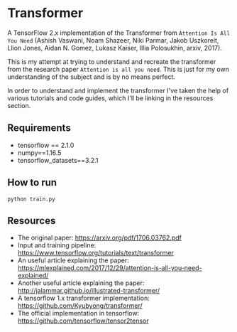 # Transformer
 
A TensorFlow 2.x implementation of the Transformer from `Attention Is All You Need` (Ashish Vaswani, Noam Shazeer, Niki Parmar, Jakob Uszkoreit, Llion Jones, Aidan N. Gomez, Lukasz Kaiser, Illia Polosukhin, arxiv, 2017). 
 
This is my attempt at trying to understand and recreate the transformer from the research paper `Attention is all you need`. This is just for my own understanding of the subject and is by no means perfect. 

In order to understand and implement the transformer I've taken the help of various tutorials and code guides, which I'll be linking in the resources section.

## Requirements
- tensorflow == 2.1.0
- numpy==1.16.5
- tensorflow_datasets==3.2.1

## How to run
`python train.py`
 
## Resources
- The original paper: https://arxiv.org/pdf/1706.03762.pdf
 - Input and training pipeline: https://www.tensorflow.org/tutorials/text/transformer
- An useful article explaining the paper: https://mlexplained.com/2017/12/29/attention-is-all-you-need-explained/
- Another useful article explaining the paper: http://jalammar.github.io/illustrated-transformer/
- A tensorflow 1.x transformer implementation: https://github.com/Kyubyong/transformer/
- The official implementation in tensorflow: https://github.com/tensorflow/tensor2tensor
 